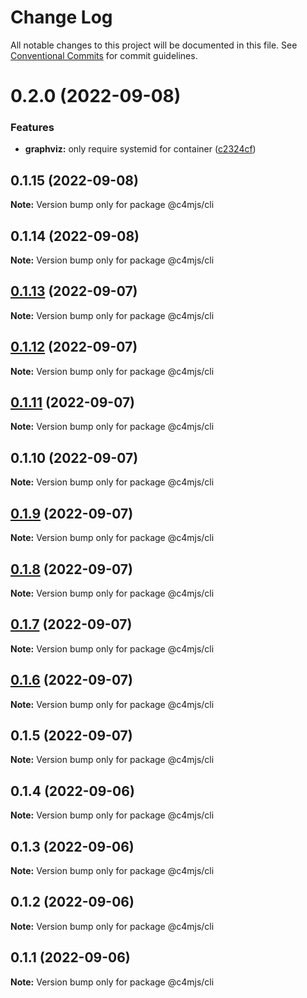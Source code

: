 # Change Log

All notable changes to this project will be documented in this file.
See [Conventional Commits](https://conventionalcommits.org) for commit guidelines.

# 0.2.0 (2022-09-08)


### Features

* **graphviz:** only require systemid for container ([c2324cf](https://github.com/c4mjs/c4mjs/commit/c2324cfa17912ef1b5a6b770dad5aa66a2a88fc1))





## 0.1.15 (2022-09-08)

**Note:** Version bump only for package @c4mjs/cli





## 0.1.14 (2022-09-08)

**Note:** Version bump only for package @c4mjs/cli





## [0.1.13](https://github.com/JonathanTurnock/c4mjs/compare/@c4mjs/cli@0.1.12...@c4mjs/cli@0.1.13) (2022-09-07)

**Note:** Version bump only for package @c4mjs/cli





## [0.1.12](https://github.com/JonathanTurnock/c4mjs/compare/@c4mjs/cli@0.1.11...@c4mjs/cli@0.1.12) (2022-09-07)

**Note:** Version bump only for package @c4mjs/cli





## [0.1.11](https://github.com/JonathanTurnock/c4mjs/compare/@c4mjs/cli@0.1.10...@c4mjs/cli@0.1.11) (2022-09-07)

**Note:** Version bump only for package @c4mjs/cli





## 0.1.10 (2022-09-07)

**Note:** Version bump only for package @c4mjs/cli





## [0.1.9](https://github.com/JonathanTurnock/c4mjs/compare/@c4mjs/cli@0.1.8...@c4mjs/cli@0.1.9) (2022-09-07)

**Note:** Version bump only for package @c4mjs/cli





## [0.1.8](https://github.com/JonathanTurnock/c4mjs/compare/@c4mjs/cli@0.1.7...@c4mjs/cli@0.1.8) (2022-09-07)

**Note:** Version bump only for package @c4mjs/cli





## [0.1.7](https://github.com/JonathanTurnock/c4mjs/compare/@c4mjs/cli@0.1.6...@c4mjs/cli@0.1.7) (2022-09-07)

**Note:** Version bump only for package @c4mjs/cli





## [0.1.6](https://github.com/JonathanTurnock/c4mjs/compare/@c4mjs/cli@0.1.5...@c4mjs/cli@0.1.6) (2022-09-07)

**Note:** Version bump only for package @c4mjs/cli





## 0.1.5 (2022-09-07)

**Note:** Version bump only for package @c4mjs/cli





## 0.1.4 (2022-09-06)

**Note:** Version bump only for package @c4mjs/cli





## 0.1.3 (2022-09-06)

**Note:** Version bump only for package @c4mjs/cli





## 0.1.2 (2022-09-06)

**Note:** Version bump only for package @c4mjs/cli





## 0.1.1 (2022-09-06)

**Note:** Version bump only for package @c4mjs/cli
